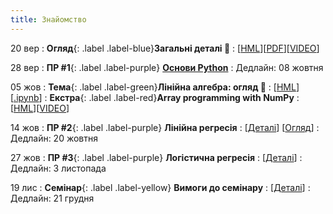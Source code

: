 ```yaml
---
title: Знайомство
---
```


20 вер
: **Огляд**{: .label .label-blue}**Загальні деталі 👋**
  : [[HML](https://ykochura.github.io/ai-lab/?p=details.md#1)][[PDF](https://ykochura.github.io/ai-lab/pdf/details.pdf)][[VIDEO](https://youtu.be/0t3GKLVQAPM)]

28 вер
: **ПР #1**{: .label .label-purple} [**Основи Python**](https://drive.google.com/drive/folders/1qcedTc_rReemaJAE5zpU6cEZduELvA_6?usp=sharing)
  : Дедлайн: 08 жовтня


05 жов
: **Тема**{: .label .label-green}**Лінійна алгебра: огляд 🔭**
  : [[HML](https://ykochura.github.io/ai-lab/math/linear_algebra.html#/)][[.ipynb](https://colab.research.google.com/github/YKochura/ai-lab/blob/main/math/linear_algebra.ipynb)]
: **Екстра**{: .label .label-red}**Array programming with NumPy**
  : [[HML](https://www.nature.com/articles/s41586-020-2649-2)][[VIDEO](https://www.youtube.com/watch?v=8Mpc9ukltVA&list=PLuqhl4iqeAZZAArMx52S7kIFRwT74Td66&index=10)] 


14 жов
: **ПР #2**{: .label .label-purple} **Лінійна регресія**
  : [[Деталі](https://drive.google.com/file/d/1YZt-SAmVeJ6gnZ7DuWKanfq9QrDDzV3k/view?usp=sharing)]  [[Огляд](https://ykochura.github.io/ai-lab/?p=linear-regression.md#1)]
: Дедлайн: 20 жовтня


27 жов
: **ПР #3**{: .label .label-purple} **Логістична регресія**
  : [[Деталі](https://drive.google.com/file/d/1MhVbe9gV05v1nNU5l2LqMWjhBGbekZHR/view?usp=sharing)]
: Дедлайн: 3 листопада


19 лис
: **Cемінар**{: .label .label-yellow} **Вимоги до семінару**
  : [[Деталі](https://drive.google.com/file/d/1ECUb9-v_Vxa1eYvWWAbDV5BnnZ-y3bXd/view?usp=sharing)]
: Дедлайн: 21 грудня 

<!-- : **ПР**{: .label .label-green } **Вступ**
  : [[HML](https://ykochura.github.io/ml-kpi/?p=lecture1.md#1)][[PDF](https://ykochura.github.io/ml-kpi/pdf/lecture1.pdf)][[VIDEO](https://youtu.be/ciknDVFMxcU)] -->

<!-- : **Книги 📚**{: .label .label-red}**Для читання** -->
  <!-- : PMPP Ch. 1, pp. 1-18 <br> PHPC Ch. 1, pp. 1-34 -->
  
